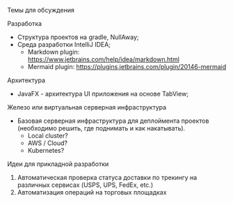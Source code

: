 Темы для обсуждения

Разработка 
- Структура проектов на gradle, NullAway; 
- Среда разработки IntelliJ IDEA;
  - Markdown plugin: https://www.jetbrains.com/help/idea/markdown.html  
  - Mermaid plugin: https://plugins.jetbrains.com/plugin/20146-mermaid

Архитектура
- JavaFX - архитектура UI приложения на основе TabView;

Железо или виртуальная серверная инфраструктура
 - Базовая серверная инфраструктура для деплоймента проектов (необходимо решить, где поднимать и как накатывать).
    - Local cluster?
    - AWS / Cloud?
    - Kubernetes?

Идеи для прикладной разработки
1. Автоматическая проверка статуса доставки по трекингу на различных сервисах (USPS, UPS, FedEx, etc.)
2. Автоматизация операций на торговых площадках
